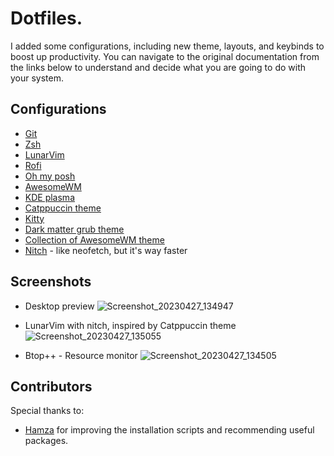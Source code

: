 # Dotfiles.
I added some configurations, including new theme, layouts, and keybinds to boost up productivity. You can navigate to the original documentation from the links below to understand and decide what you are going to do with your system.

## Configurations
- [Git](https://git-scm.com/book/en/v2/Customizing-Git-Git-Configuration)
- [Zsh](https://ohmyz.sh/)
- [LunarVim](https://www.lunarvim.org/docs/installation)
- [Rofi](https://github.com/catppuccin/rofi/tree/main/deathemonic)
- [Oh my posh](https://ohmyposh.dev/docs/)
- [AwesomeWM](https://awesomewm.org/doc/api/documentation/07-my-first-awesome.md.html#)
- [KDE plasma](https://userbase.kde.org/Configure_your_desktop)
- [Catppuccin theme](https://github.com/catppuccin/catppuccin)
- [Kitty](https://sw.kovidgoyal.net/kitty/binary/)
- [Dark matter grub theme](https://gitlab.com/VandalByte/darkmatter-grub-theme)
- [Collection of AwesomeWM theme](https://github.com/lcpz/awesome-copycats)
- [Nitch](https://github.com/ssleert/nitch) - like neofetch, but it's way faster

## Screenshots
- Desktop preview
![Screenshot_20230427_134947](https://user-images.githubusercontent.com/61068720/234782644-b9be706e-eef9-42a3-b736-3920bf7186df.png)

- LunarVim with nitch, inspired by Catppuccin theme
![Screenshot_20230427_135055](https://user-images.githubusercontent.com/61068720/234782826-e01ab641-e073-4261-bbbb-e51df7530687.png)


- Btop++ - Resource monitor
![Screenshot_20230427_134505](https://user-images.githubusercontent.com/61068720/234781677-5b196fd5-d7d1-4405-ac93-1936f6f146a0.png)


## Contributors
Special thanks to:
- [Hamza](https://github.com/Hamza12700) for improving the installation scripts and recommending useful packages.
